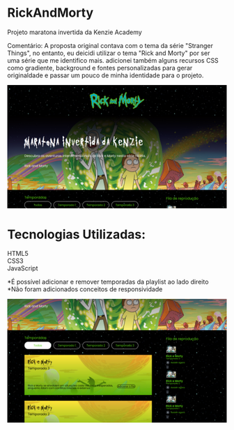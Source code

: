 # RickAndMorty
Projeto maratona invertida da Kenzie Academy

Comentário: A proposta original contava com o tema da série "Stranger Things", no entanto, eu deicidi utilizar o tema  "Rick and Morty" por ser <br>
uma série que me identifico mais. adicionei também alguns recursos CSS como gradiente, background e fontes personalizadas para gerar originaldade
e passar um pouco de minha identidade para o projeto.

<img src="/assets/img/final1.png">

# Tecnologias Utilizadas:

HTML5 <br>
CSS3 <br>
JavaScript <br>

*É possível adicionar e remover temporadas da playlist ao lado direito <br>
*Não foram adicionados conceitos de responsividade <br>

<img src="/assets/img/final2.png">



